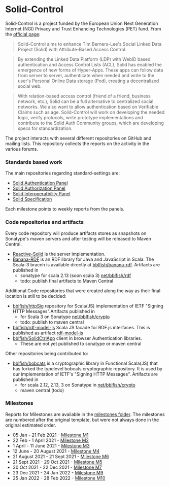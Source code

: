 # Solid-Control

Solid-Control is a project funded by the European Union Next Generation Internet (NGI) Privacy and Trust Enhancing Technologies (PET) fund. From the [official page](https://nlnet.nl/project/SolidControl/):

> Solid-Control aims to enhance Tim Berners-Lee's Social Linked Data Project (Solid) with Attribute-Based Access Control. 

> By extending the Linked Data Platform (LDP) with WebID based authentication and Access Control Lists (ACL), Solid has enabled the emergence of new forms of Hyper-Apps. These apps can follow data from server to server, authenticate when needed and write to the user's Personal Online Data storage (Pod), creating a decentralized social web.

> With relation-based access control (friend of a friend, business network, etc.), Solid can be a full alternative to centralized social networks. We also want to allow authentication based on Verifiable Claims such as age. Solid-Control will work on developing the needed logic, verify protocols, write prototype implementations and contribute to the Solid Auth Community groups, which are developing specs for standardization.

The project interacts with several different repositories on GitHub and mailing lists. This repository collects the reports on the activity in the various forums.

### Standards based work

The main repositories regarding standard-settings are:

* [Solid Authentication Panel](https://github.com/solid/authentication-panel) 
* [Solid Authorization Panel](https://github.com/solid/authorization-panel)
* [Solid Interoperatbility Panel](https://github.com/solid/data-interoperability-panel)
* [Solid Specification](https://github.com/solid/specification/)

Each milestone points to weekly reports from the panels.

###  Code repositories and artifacts 

Every code repository will produce artifacts stores as snapshots on Sonatype's maven servers
and after testing will be released to Maven Central. 

* [Reactive-Solid](https://github.com/co-operating-systems/Reactive-SoLiD) is the server implementation.
* [Banana-RDF](https://github.com/banana-rdf/banana-rdf) is an RDF library for Java and JavaScript in Scala. The Scala-3 bracnh is available directly at [bblfish/banana-rdf](https://github.com/bblfish/banana-rdf/). Artifacts are published in 
  * sonatype for scala 2.13 (soon scala 3) [net/bblfish/rdf](https://oss.sonatype.org/content/repositories/snapshots/net/bblfish/rdf/)
  * todo: publish final artifacts to Maven Central
  
Additional Code repositories that were created along the way as their final location is still to be decided:
 
* [bblfish/httpSig](https://github.com/bblfish/httpSig) repository for Scala(JS) implementation of IETF "Signing HTTP Messages".Artifacts published in
    * for Scala 3 on Sonatype [net/bblfish/crypto](https://oss.sonatype.org/content/repositories/snapshots/net/bblfish/crypto/)
    * todo: publish to maven central
* [bblfish/rdf-model-js](https://github.com/bblfish/rdf.scala.js) Scala JS facade for RDF.js interfaces. This is published as artifact [rdf-model-js](https://oss.sonatype.org/content/repositories/snapshots/net/bblfish/rdf/rdf-model-js_sjs1_3/)
* [bblfish/SolidCtrlApp](https://github.com/bblfish/SolidCtrlApp) client in browser Authentication libraries.
   * These are not yet published to sonatype or maven central

Other repositories being contributed to:
* [bblfish/bobcats](https://github.com/bblfish/bobcats) is a cryptographic library in Functional Scala(JS) that has forked the typelevel bobcats cryptographic repository. It is used by our implementation of IETF's "Signing HTTP Messages". Artifacts are published in
    * for scala 2.12, 2.13, 3 on Sonatype in [net/bblfish/crypto](https://oss.sonatype.org/content/repositories/snapshots/net/bblfish/crypto/)
    * maven central (todo)

### Milestones

Reports for Milestones are available in the [milestones folder](milestones). 
The milestones are numbered after the original template, but were not always done
in the original estimated order.
 * 05 Jan - 21 Feb  2021 - [Milestone M1](milestones/M1/M1.md)
 * 22 Feb - 1 April 2021 - [Milestone M2](milestones/M2/M2.md)
 * 1 April - 11 June 2021 - [Milestone M3](milestones/M3/M3.md)
 * 12 June - 20 August 2021 - [Milestone M4](milestones/M4/M4.md)
 * 21 August 2021 - 21 Sept 2021 - [Milestone M6](milestones/M6/M6.md)
 * 21 Sept 2021 - 29 Oct 2021 - [Milestone M5](milestones/M5/M5.md)
 * 30 Oct 2021 - 22 Dec 2021 - [Milestone M7](milestones/M7/M7.md)
 * 23 Dec 2021 - 24 Jan 2022 - [Milestone M9](milestones/M9/M9.md)
 * 25 Jan 2022 - 28 Feb 2022 - [Milestone M10](milestones/M10/M10.md)
